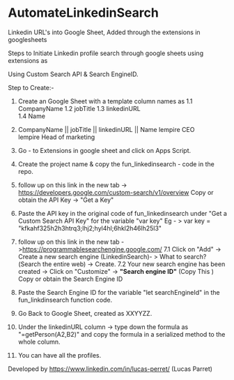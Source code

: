 # AutomateLinkedinSearch
Linkedin URL's into Google Sheet, Added through the extensions in googlesheets



Steps to Initiate Linkedin profile search through google sheets using extensions as 

Using Custom Search API & Search EngineID.



Step to Create:-

1. Create an Google Sheet with a template column names as 
  1.1 CompanyName
  1.2 jobTitle
  1.3 linkedinURL	
  1.4 Name

2. CompanyName	|| jobTitle	       || linkedinURL  ||	   Name
   lempire	       CEO		
   lempire	       Head of marketing		


3. Go - to Extensions in google sheet and click on Apps Script.

4. Create the project name & copy the fun_linkedinsearch - code in the repo.

5. follow up on this link in the new tab -> https://developers.google.com/custom-search/v1/overview
    Copy or obtain the API Key -> "Get a Key"
 
6. Paste the API key in the original code of fun_linkedinsearch under "Get a Custom Search API Key" for the variable "var key"
    Eg - > var key = "kfkahf325h2h3htrq3;lhj2;hyl4hl;6hkl2h46lh25l3"

7. follow up on this link in the new tab ->https://programmablesearchengine.google.com/
    7.1 Click on "Add" -> Create a new search engine (LinkedinSearch)- > What to search?(Search the entire web) -> Create.
    7.2 Your new search engine has been created -> Click on "Customize" -> **"Search engine ID"** (Copy This )
    Copy or obtain the Search Engine ID
   
8. Paste the Search Engine ID for the variable "let searchEngineId" in the fun_linkdinsearch function code.

9. Go Back to Google Sheet, created as XXYYZZ.

10. Under the linkedinURL column -> type down the formula as "=getPerson(A2,B2)" and copy the formula in a serialized method to the whole column.

11. You can have all the profiles.














Developed by https://www.linkedin.com/in/lucas-perret/ (Lucas Parret)
